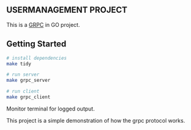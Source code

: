 ## USERMANAGEMENT PROJECT

This is a [GRPC](https://grpc.io/docs/what-is-grpc/introduction/) in GO project.

## Getting Started 

```bash
# install dependencies 
make tidy 

# run server 
make grpc_server

# run client 
make grpc_client

```

Monitor terminal for logged output. 

This project is a simple demonstration of how the grpc protocol works.